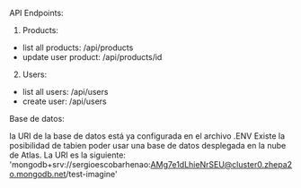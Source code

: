 
API Endpoints:

1. Products:
- list all products:         /api/products
- update user product:       /api/products/id

2. Users: 
- list all users:            /api/users
- create user:               /api/users

Base de datos:

la URI de la base de datos está ya configurada en el archivo .ENV 
Existe la posibilidad de tabien poder usar una base de datos desplegada
en la nube de Atlas. La URI es la siguiente:
'mongodb+srv://sergioescobarhenao:AMg7e1dLhieNrSEU@cluster0.zhepa2o.mongodb.net/test-imagine'
